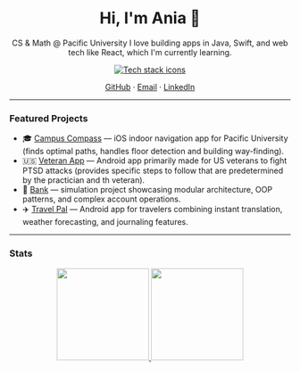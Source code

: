 <h1 align="center">Hi, I'm Ania 👋</h1>
<p align="center">
  CS & Math @ Pacific University  I love building apps in Java, Swift, and web tech like React, which I'm currently learning.
</p>

<p align="center">
  <a href="https://skillicons.dev">
    <img src="https://skillicons.dev/icons?i=java,androidstudio,idea,swift,html,css,js,bootstrap,vite,react,c,cpp,python,latex,git" alt="Tech stack icons" />
  </a>
</p>

<p align="center">
  <a href="https://github.com/annat7m">GitHub</a> ·
  <a href="mailto:tymo7256@pacificu.edu">Email</a> ·
  <a href="https://www.linkedin.com/in/anna-tymoshenko-b803172b6/">LinkedIn</a>
</p>

---

### Featured Projects
- 🎓 <a href="https://github.com/annat7m/campus-compass">Campus Compass</a> — iOS indoor navigation app for Pacific University (finds optimal paths, handles floor detection and building way-finding).
- 🇺🇸 <a href="https://github.com/Yama9312/VetAppDraft">Veteran App</a> — Android app primarily made for US veterans to fight PTSD attacks (provides specific steps to follow that are predetermined by the practician and th veteran).
- 🏦 <a href="https://github.com/annat7m/bank">Bank</a> — simulation project showcasing modular architecture, OOP patterns, and complex account operations.
- ✈️ <a href="https://github.com/annat7m/travel-pal">Travel Pal</a> — Android app for travelers combining instant translation, weather forecasting, and journaling features.

---

### Stats
<p align="center">
  <a href="https://github.com/annat7m">
    <img height="165" src="https://github-readme-stats.vercel.app/api?username=annat7m&show_icons=true&theme=dracula&hide_border=true" />
  </a>
  <a href="https://git.io/streak-stats">
    <img height="165" src="https://streak-stats.demolab.com/?user=annat7m&theme=dracula&hide_border=true" />
  </a>
</p>


